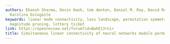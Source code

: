 ```yaml
---
authors: Ekansh Sharma, Devin Kwok, tom denton, Daniel M. Roy, David Rolnick, Gintare
  Karolina Dziugaite
keywords: linear mode connectivity, loss landscape, permutation symmetry, iterative
  magnitude pruning, lottery ticket
link: https://openreview.net/forum?id=BwhEtJrnir
title: Simultaneous linear connectivity of neural networks modulo permutation
---
```

